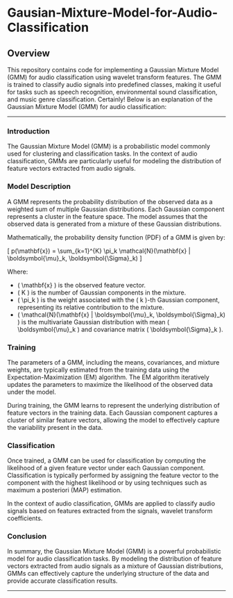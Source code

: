 # Gausian-Mixture-Model-for-Audio-Classification
## Overview
This repository contains code for implementing a Gaussian Mixture Model (GMM) for audio classification using wavelet transform features. The GMM is trained to classify audio signals into predefined classes, making it useful for tasks such as speech recognition, environmental sound classification, and music genre classification.
Certainly! Below is an explanation of the Gaussian Mixture Model (GMM) for audio classification:

---


### Introduction
The Gaussian Mixture Model (GMM) is a probabilistic model commonly used for clustering and classification tasks. In the context of audio classification, GMMs are particularly useful for modeling the distribution of feature vectors extracted from audio signals.

### Model Description
A GMM represents the probability distribution of the observed data as a weighted sum of multiple Gaussian distributions. Each Gaussian component represents a cluster in the feature space. The model assumes that the observed data is generated from a mixture of these Gaussian distributions.

Mathematically, the probability density function (PDF) of a GMM is given by:

\[ p(\mathbf{x}) = \sum_{k=1}^{K} \pi_k \mathcal{N}(\mathbf{x} | \boldsymbol{\mu}_k, \boldsymbol{\Sigma}_k) \]

Where:
- \( \mathbf{x} \) is the observed feature vector.
- \( K \) is the number of Gaussian components in the mixture.
- \( \pi_k \) is the weight associated with the \( k \)-th Gaussian component, representing its relative contribution to the mixture.
- \( \mathcal{N}(\mathbf{x} | \boldsymbol{\mu}_k, \boldsymbol{\Sigma}_k) \) is the multivariate Gaussian distribution with mean \( \boldsymbol{\mu}_k \) and covariance matrix \( \boldsymbol{\Sigma}_k \).

### Training
The parameters of a GMM, including the means, covariances, and mixture weights, are typically estimated from the training data using the Expectation-Maximization (EM) algorithm. The EM algorithm iteratively updates the parameters to maximize the likelihood of the observed data under the model.

During training, the GMM learns to represent the underlying distribution of feature vectors in the training data. Each Gaussian component captures a cluster of similar feature vectors, allowing the model to effectively capture the variability present in the data.

### Classification
Once trained, a GMM can be used for classification by computing the likelihood of a given feature vector under each Gaussian component. Classification is typically performed by assigning the feature vector to the component with the highest likelihood or by using techniques such as maximum a posteriori (MAP) estimation.

In the context of audio classification, GMMs are applied to classify audio signals based on features extracted from the signals, wavelet transform coefficients.

### Conclusion
In summary, the Gaussian Mixture Model (GMM) is a powerful probabilistic model for audio classification tasks. By modeling the distribution of feature vectors extracted from audio signals as a mixture of Gaussian distributions, GMMs can effectively capture the underlying structure of the data and provide accurate classification results.

---
